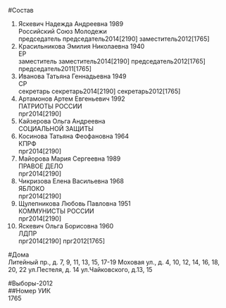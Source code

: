 #Состав  
1. Яскевич Надежда Андреевна 1989  
    Российский Союз Молодежи  
    председатель председатель2014[2190] заместитель2012[1765]  
2. Красильникова Эмилия Николаевна 1940  
    ЕР  
    заместитель заместитель2014[2190] председатель2012[1765] председатель2011[1765]  
3. Иванова Татьяна Геннадьевна 1949  
    СР  
    секретарь секретарь2014[2190] секретарь2012[1765]  
4. Артамонов Артем Евгеньевич 1992  
    ПАТРИОТЫ РОССИИ  
    прг2014[2190]  
5. Кайзерова Ольга Андреевна  
    СОЦИАЛЬНОЙ ЗАЩИТЫ  
6. Косинова Татьяна Феофановна 1964  
    КПРФ  
    прг2014[2190]  
7. Майорова Мария Сергеевна 1989  
    ПРАВОЕ ДЕЛО  
    прг2014[2190]  
8. Чикризова Елена Васильевна 1968  
    ЯБЛОКО  
    прг2014[2190]  
9. Щулепникова Любовь Павловна 1951  
    КОММУНИСТЫ РОССИИ  
    прг2014[2190]  
10. Яскевич Ольга Борисовна 1960  
    ЛДПР  
    прг2014[2190] прг2012[1765]  
  
#Дома  
Литейный пр., д. 7, 9, 11, 13, 15, 17-19 Моховая ул., д. 4, 10, 12, 14, 16, 18, 20, 22 ул.Пестеля, д. 14 ул.Чайковского, д.13, 15  
  
#Выборы-2012  
##Номер УИК  
1765  
